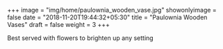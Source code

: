 +++
image = "img/home/paulownia_wooden_vase.jpg"
showonlyimage = false
date = "2018-11-20T19:44:32+05:30"
title = "Paulownia Wooden Vases"
draft = false
weight = 3
+++

 Best served with flowers to brighten up any setting
